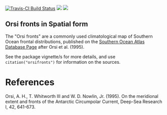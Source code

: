 <!-- README.md is generated from README.Rmd. Please edit that file -->
[![Travis-CI Build Status](https://travis-ci.org/mdsumner/orsifronts.svg?branch=master)](https://travis-ci.org/mdsumner/orsifronts)
[![](http://www.r-pkg.org/badges/version/orsifronts)](http://www.r-pkg.org/pkg/orsifronts)
[![](http://cranlogs.r-pkg.org/badges/orsifronts)](http://www.r-pkg.org/pkg/orsifronts)

Orsi fronts in Spatial form
---------------------------

The "Orsi fronts" are a commonly used climatological map of Southern Ocean frontal distributions, published on the [Southern Ocean Atlas Database Page](http://woceatlas.tamu.edu/Sites/html/atlas/SOA_DATABASE_DOWNLOAD.html) after Orsi et al. (1995).

See the package vignette/s for more details, and use `citation("orsifronts")` for information on the sources.

References
==========

Orsi, A. H., T. Whitworth III and W. D. Nowlin, Jr. (1995). On the meridional extent and fronts of the Antarctic Circumpolar Current, Deep-Sea Research I, 42, 641-673.
